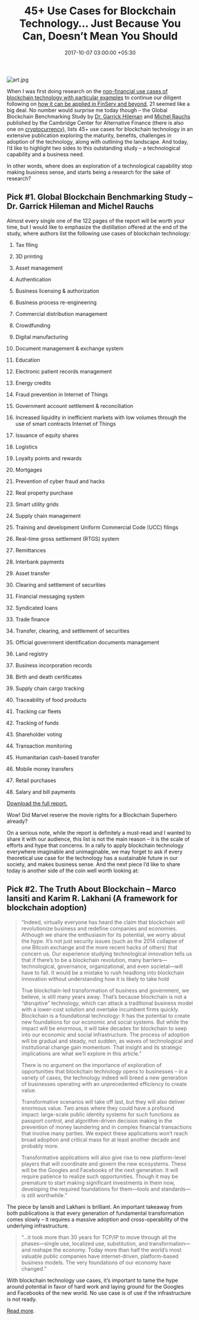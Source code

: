 ﻿---
title: 45+ Use Cases for Blockchain Technology… Just Because You Can, Doesn’t Mean
  You Should
date: 2017-10-07 03:00:00 +05:30
categories:
- Blockchain
- Insights
tags:
- Asia
- Europe
- insights
- US
Image: "/uploads/iStock-832632796%20(1).jpg"
Person: Elena Mesropyan
category:
- Blockchain
Markets:
- Asia
- Europe
- US
layout: post
---

![art.jpg](/uploads/art.jpg)

When I was first doing research on the [non-financial use cases of blockchain technology with particular examples](https://letstalkpayments.com/21-areas-of-blockchain-application-beyond-financial-services/) to continue our diligent following on [how it can be applied in FinServ and beyond](https://medici.letstalkpayments.com/research-categories/blockchain-use-cases-comprehensive-analysis-startups-involved), 21 seemed like a big deal. No number would surprise me today though – the Global Blockchain Benchmarking Study by [Dr. Garrick Hileman](http://www.garrickhileman.com/) and [Michel Rauchs](https://www.linkedin.com/in/michel-rauchs-6100715b/) published by the Cambridge Center for Alternative Finance (there is also one on [cryptocurrency](https://www.jbs.cam.ac.uk/fileadmin/user_upload/research/centres/alternative-finance/downloads/2017-global-cryptocurrency-benchmarking-study.pdf)), lists 45\+ use cases for blockchain technology in an extensive publication exploring the maturity, benefits, challenges in adoption of the technology, along with outlining the landscape. And today, I’d like to highlight two sides to this outstanding study – a technological capability and a business need.

In other words, where does an exploration of a technological capability stop making business sense, and starts being a research for the sake of research?

## Pick #1. Global Blockchain Benchmarking Study – Dr. Garrick Hileman and Michel Rauchs

Almost every single one of the 122 pages of the report will be worth your time, but I would like to emphasize the distillation offered at the end of the study, where authors list the following use cases of blockchain technology:

 1. Tax filing

 2. 3D printing

 3. Asset management

 4. Authentication

 5. Business licensing & authorization

 6. Business process re-engineering

 7. Commercial distribution management

 8. Crowdfunding

 9. Digital manufacturing

10. Document management & exchange system

11. Education

12. Electronic patient records management

13. Energy credits

14. Fraud prevention in Internet of Things

15. Government account settlement & reconciliation

16. Increased liquidity in inefficient markets with low volumes through the use of smart contracts Internet of Things

17. Issuance of equity shares

18. Logistics

19. Loyalty points and rewards

20. Mortgages

21. Prevention of cyber fraud and hacks

22. Real property purchase

23. Smart utility grids

24. Supply chain management

25. Training and development Uniform Commercial Code (UCC) filings

26. Real-time gross settlement (RTGS) system

27. Remittances

28. Interbank payments

29. Asset transfer

30. Clearing and settlement of securities

31. Financial messaging system

32. Syndicated loans

33. Trade finance

34. Transfer, clearing, and settlement of securities

35. Official government identification documents management

36. Land registry

37. Business incorporation records

38. Birth and death certificates

39. Supply chain cargo tracking

40. Traceability of food products

41. Tracking car fleets

42. Tracking of funds

43. Shareholder voting

44. Transaction monitoring

45. Humanitarian cash-based transfer

46. Mobile money transfers

47. Retail purchases

48. Salary and bill payments

[Download the full report.](https://papers.ssrn.com/sol3/papers.cfm?abstract_id=3040224)

Wow! Did Marvel reserve the movie rights for a Blockchain Superhero already?

On a serious note, while the report is definitely a must-read and I wanted to share it with our audience, this list is not the main reason – it is the scale of efforts and hype that concerns. In a rally to apply blockchain technology everywhere imaginable and unimaginable, we may forget to ask if every theoretical use case for the technology has a sustainable future in our society, and makes business sense. And the next piece I’d like to share today is another side of the coin well worth looking at:

## Pick #2. The Truth About Blockchain – Marco Iansiti and Karim R. Lakhani (A framework for blockchain adoption)

> “Indeed, virtually everyone has heard the claim that blockchain will revolutionize business and redefine companies and economies. Although we share the enthusiasm for its potential, we worry about the hype. It’s not just security issues (such as the 2014 collapse of one Bitcoin exchange and the more recent hacks of others) that concern us. Our experience studying technological innovation tells us that if there’s to be a blockchain revolution, many barriers—technological, governance, organizational, and even societal—will have to fall. It would be a mistake to rush headlong into blockchain innovation without understanding how it is likely to take hold
>
> True blockchain-led transformation of business and government, we believe, is still many years away. That’s because blockchain is not a “disruptive” technology, which can attack a traditional business model with a lower-cost solution and overtake incumbent firms quickly. Blockchain is a foundational technology: It has the potential to create new foundations for our economic and social systems. But while the impact will be enormous, it will take decades for blockchain to seep into our economic and social infrastructure. The process of adoption will be gradual and steady, not sudden, as waves of technological and institutional change gain momentum. That insight and its strategic implications are what we’ll explore in this article.”
>
> There is no argument on the importance of exploration of opportunities that blockchain technology opens to businesses – in a variety of cases, the technology indeed will breed a new generation of businesses operating with an unprecedented efficiency to create value.
>
> Transformative scenarios will take off last, but they will also deliver enormous value. Two areas where they could have a profound impact: large-scale public identity systems for such functions as passport control, and algorithm-driven decision making in the prevention of money laundering and in complex financial transactions that involve many parties. We expect these applications won’t reach broad adoption and critical mass for at least another decade and probably more.
>
> Transformative applications will also give rise to new platform-level players that will coordinate and govern the new ecosystems. These will be the Googles and Facebooks of the next generation. It will require patience to realize such opportunities. Though it may be premature to start making significant investments in them now, developing the required foundations for them—tools and standards—is still worthwhile.”

The piece by Iansiti and Lakhani is brilliant. An important takeaway from both publications is that every generation of fundamental transformation comes slowly – it requires a massive adoption and cross-operability of the underlying infrastructure.

> “...it took more than 30 years for TCP/IP to move through all the phases—single use, localized use, substitution, and transformation—and reshape the economy. Today more than half the world’s most valuable public companies have internet-driven, platform-based business models. The very foundations of our economy have changed.”

With blockchain technology use cases, it’s important to tame the hype around potential in favor of hard work and laying ground for the Googles and Facebooks of the new world. No use case is of use if the infrastructure is not ready.

[Read more](https://hbr.org/2017/01/the-truth-about-blockchain).